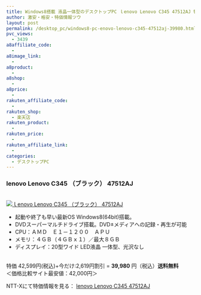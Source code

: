 ```yaml
---
title: Windows8搭載 液晶一体型のデスクトップPC ｌenovo Lenovo C345 47512AJ 特価39,980円！送料無料！
author: 激安・格安・特価情報ツウ
layout: post
permalink: /desktop_pc/windows8-pc-enovo-lenovo-c345-47512aj-39980.html
pvc_views:
  - 3439
a8affiliate_code:
  - 
a8image_link:
  - 
a8product:
  - 
a8shop:
  - 
a8price:
  - 
rakuten_affiliate_code:
  - 
rakuten_shop:
  - 楽天店
rakuten_product:
  - 
rakuten_price:
  - 
rakuten_affiliate_link:
  - 
categories:
  - デスクトップPC
---
```

### lenovo Lenovo C345 （ブラック） 47512AJ

<div class="img-bg2 img_L">
  <a href="http://px.a8.net/svt/ejp?a8mat=ZYP6S+8IMA3E+S1Q+BWGDT&#038;a8ejpredirect=http://nttxstore.jp/_II_LN14154297" target="_blank"><br /> <img border="0" alt="ｌenovo Lenovo C345 （ブラック） 47512AJ" src="http://i2.wp.com/image.nttxstore.jp/l2_images/L/LN/LN14154297.jpg?w=120" data-recalc-dims="1" /></a>
</div>

<!--more-->

  * 起動や終了も早い最新OS Windows8(64bit)搭載。
  * DVDスーパーマルチドライブ搭載。DVD±メディアへの記録・再生が可能
  * CPU：ＡＭＤ　Ｅ１－１２００　ＡＰＵ
  * メモリ：４ＧＢ（４ＧＢｘ１）／最大８ＧＢ
  * ディスプレイ：20型ワイド LED液晶 一体型、光沢なし

<br clear="all" />特価 42,599円(税込)+今だけ:2,619円割引 = <span class="tokka-price"><strong>39,980</strong></span> 円（税込）**送料無料**  
＜価格比較サイト最安値：42,000円＞  
  
NTT-Xにて特価情報を見る： <span class="fs150p"><a href="http://px.a8.net/svt/ejp?a8mat=ZYP6S+8IMA3E+S1Q+BWGDT&#038;a8ejpredirect=http://nttxstore.jp/_II_LN14154297" target="_blank">lenovo Lenovo C345 47512AJ</a></span>